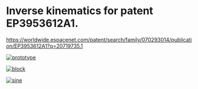 # Inverse kinematics for patent EP3953612A1.

https://worldwide.espacenet.com/patent/search/family/070293014/publication/EP3953612A1?q=20719735.1

<!-- ![protogif](https://github.com/DouwMarx/inverse_kinematics_for_planar_mechanism/assets/58186739/439ef290-d31d-4305-b02e-00c0214fb4c8) -->

[![prototype](https://img.youtube.com/vi/_lCmOdJ8t7Y/0.jpg)](https://youtu.be/_lCmOdJ8t7Y)

[![block](https://img.youtube.com/vi/uWjyZ-5Mxx4/0.jpg)](https://youtu.be/uWjyZ-5Mxx4)

[![sine](https://img.youtube.com/vi/j5nig-lgISk/0.jpg)](https://youtu.be/j5nig-lgISk)



